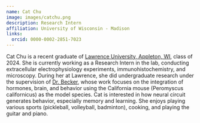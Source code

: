```yaml
---
name: Cat Chu
image: images/catchu.png
description: Research Intern
affiliation: University of Wisconsin - Madison
links:
  orcid: 0000-0002-2851-7023
--- 
```

Cat Chu is a recent graduate of [Lawrence University, Appleton, WI](https://www.lawrence.edu/), class of 2024. She is currently working as a Research Intern in the lab, conducting extracellular electrophysiology experiments, immunohistochemistry, and microscopy. During her at Lawrence, she did undergraduate research under the supervision of [Dr. Becker](https://beckerneurolab.wixsite.com/research), whose work focuses on the integration of hormones, brain, and behavior using the California mouse (Peromyscus californicus) as the model species. Cat is interested in how neural circuit generates behavior, especially memory and learning. She enjoys playing various sports (pickleball, volleyball, badminton), cooking, and playing the guitar and piano.
